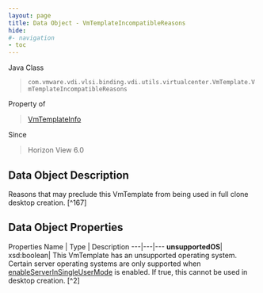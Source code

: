 ```yaml
---
layout: page
title: Data Object - VmTemplateIncompatibleReasons
hide:
#- navigation
- toc
---
```






Java Class
> `com.vmware.vdi.vlsi.binding.vdi.utils.virtualcenter.VmTemplate.VmTemplateIncompatibleReasons`

Property of
> [VmTemplateInfo](vdi.utils.virtualcenter.VmTemplate.VmTemplateInfo.md#field_detail)

Since
> Horizon View 6.0


## Data Object Description

Reasons that may preclude this VmTemplate from being used in full clone desktop creation.
 [^167]



## Data Object Properties
Properties
Name |  Type |  Description
---|---|---
**unsupportedOS**|  xsd:boolean|  This VmTemplate has an unsupported operating system. Certain server operating systems are only supported when [enableServerInSingleUserMode](vdi.infrastructure.GlobalSettings.GeneralData.md#enableServerInSingleUserMode) is enabled. If true, this cannot be used in desktop creation. [^2]


 
